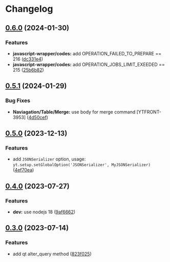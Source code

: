 # Changelog

## [0.6.0](https://github.com/ytsaurus/ytsaurus-ui/compare/javascript-wrapper-v0.5.1...javascript-wrapper-v0.6.0) (2024-01-30)


### Features

* **javascript-wrapper/codes:** add OPERATION_FAILED_TO_PREPARE == 216 ([dc331e4](https://github.com/ytsaurus/ytsaurus-ui/commit/dc331e43d5e043ddeebcff4e7f285b197ab43ab4))
* **javascript-wrapper/codes:** add OPERATION_JOBS_LIMIT_EXEEDED == 215 ([25b6b82](https://github.com/ytsaurus/ytsaurus-ui/commit/25b6b82ab98187701a92dac159b323f82189a1ad))

## [0.5.1](https://github.com/ytsaurus/ytsaurus-ui/compare/javascript-wrapper-v0.5.0...javascript-wrapper-v0.5.1) (2024-01-29)


### Bug Fixes

* **Naviagation/Table/Merge:** use body for merge command [YTFRONT-3953] ([4d50cef](https://github.com/ytsaurus/ytsaurus-ui/commit/4d50cef5cce576ae922d470d8fad40357f138b3a))

## [0.5.0](https://github.com/ytsaurus/ytsaurus-ui/compare/javascript-wrapper-v0.4.0...javascript-wrapper-v0.5.0) (2023-12-13)


### Features

* add `JSONSerializer` option, usage: `yt.setup.setGlobalOption('JSONSerializer', MyJSONSerializer)` ([4ef70ea](https://github.com/ytsaurus/ytsaurus-ui/commit/4ef70eafef8143ee840c594ff72b66d84af5fc8f))

## [0.4.0](https://github.com/ytsaurus/ytsaurus-ui/compare/javascript-wrapper-v0.3.0...javascript-wrapper-v0.4.0) (2023-07-27)


### Features

* **dev:** use nodejs 18 ([9af6662](https://github.com/ytsaurus/ytsaurus-ui/commit/9af666268fd7e0c2e56317503a06edc86d792172))

## [0.3.0](https://github.com/ytsaurus/ytsaurus-ui/compare/javascript-wrapper-v0.2.1...javascript-wrapper-v0.3.0) (2023-07-14)


### Features

* add qt alter_query method ([823f025](https://github.com/ytsaurus/ytsaurus-ui/commit/823f02545acf6ea6f65df80f57135aa5de284659))
